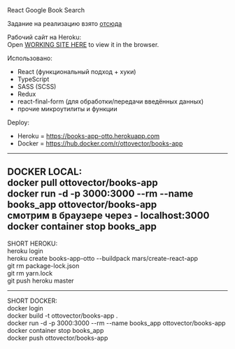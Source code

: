 React Google Book Search

Задание на реализацию взято [отсюда](https://github.com/fugr-ru/frontend-javascript-test-2)

Рабочий сайт на Heroku:  
Open [WORKING SITE HERE](https://books-app-otto.herokuapp.com) to view it in the browser.

Использовано:
- React (функциональный подход + хуки)
- TypeScript
- SASS (SCSS)
- Redux
- react-final-form (для обработки/передачи введённых данных)
- прочие микроутилиты и функции

Deploy:
- Heroku = https://books-app-otto.herokuapp.com
- Docker = https://hub.docker.com/r/ottovector/books-app  
--------------------  
DOCKER LOCAL:  
docker pull ottovector/books-app  
docker run -d -p 3000:3000 --rm --name books_app ottovector/books-app    
смотрим в браузере через - localhost:3000  
docker container stop books_app
--------------------  
  
SHORT HEROKU:  
heroku login  
heroku create books-app-otto --buildpack mars/create-react-app  
git rm package-lock.json  
git rm yarn.lock  
git push heroku master

--------------------  
  
SHORT DOCKER:  
docker login  
docker build -t ottovector/books-app .  
docker run -d -p 3000:3000 --rm --name books_app ottovector/books-app  
docker container stop books_app  
docker push ottovector/books-app

